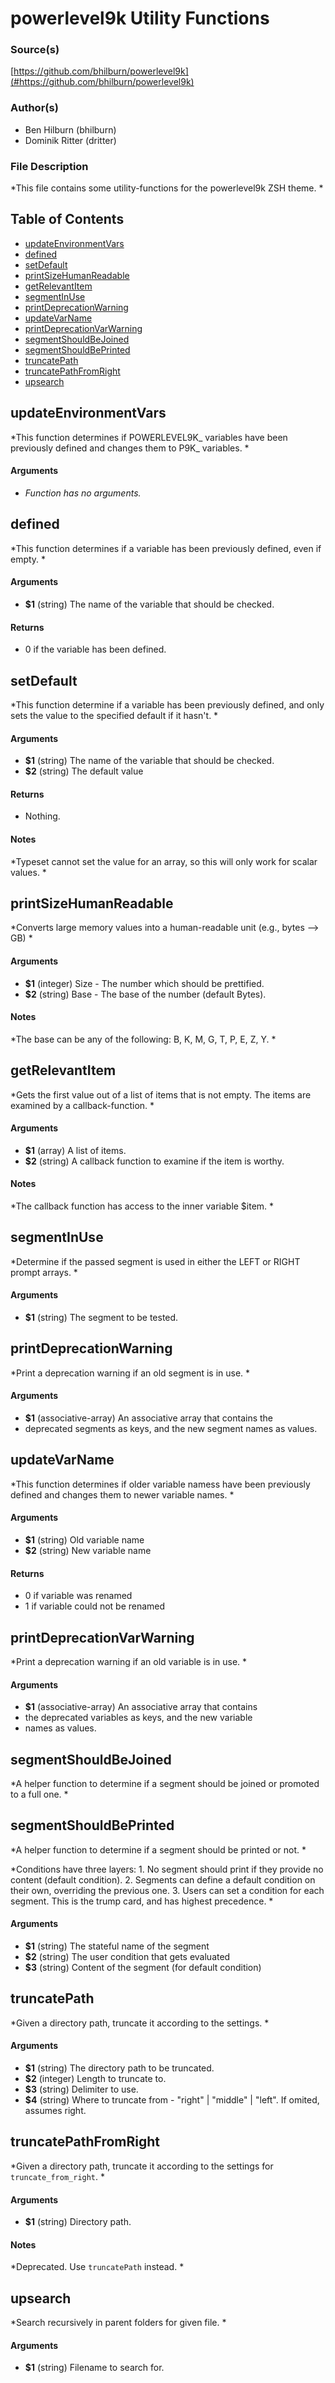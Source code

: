 # powerlevel9k Utility Functions


### Source(s)

[https://github.com/bhilburn/powerlevel9k](#https://github.com/bhilburn/powerlevel9k)


### Author(s)

- Ben Hilburn (bhilburn)
- Dominik Ritter (dritter)


### File Description

*This file contains some utility-functions for the powerlevel9k ZSH theme. *

## Table of Contents

- [updateEnvironmentVars](#updateEnvironmentVars)
- [defined](#defined)
- [setDefault](#setDefault)
- [printSizeHumanReadable](#printSizeHumanReadable)
- [getRelevantItem](#getRelevantItem)
- [segmentInUse](#segmentInUse)
- [printDeprecationWarning](#printDeprecationWarning)
- [updateVarName](#updateVarName)
- [printDeprecationVarWarning](#printDeprecationVarWarning)
- [segmentShouldBeJoined](#segmentShouldBeJoined)
- [segmentShouldBePrinted](#segmentShouldBePrinted)
- [truncatePath](#truncatePath)
- [truncatePathFromRight](#truncatePathFromRight)
- [upsearch](#upsearch)

## updateEnvironmentVars
*This function determines if POWERLEVEL9K_ variables have been previously defined and changes them to P9K_ variables. *

#### Arguments

- *Function has no arguments.*


## defined
*This function determines if a variable has been previously defined, even if empty. *

#### Arguments

- **$1** (string) The name of the variable that should be checked.


#### Returns

- 0 if the variable has been defined.


## setDefault
*This function determine if a variable has been previously defined, and only sets the value to the specified default if it hasn't. *

#### Arguments

- **$1** (string) The name of the variable that should be checked.
- **$2** (string) The default value


#### Returns

- Nothing.


#### Notes

*Typeset cannot set the value for an array, so this will only work for scalar values. *

## printSizeHumanReadable
*Converts large memory values into a human-readable unit (e.g., bytes --> GB) *

#### Arguments

- **$1** (integer) Size - The number which should be prettified.
- **$2** (string) Base - The base of the number (default Bytes).


#### Notes

*The base can be any of the following: B, K, M, G, T, P, E, Z, Y. *

## getRelevantItem
*Gets the first value out of a list of items that is not empty. The items are examined by a callback-function. *

#### Arguments

- **$1** (array) A list of items.
- **$2** (string) A callback function to examine if the item is worthy.


#### Notes

*The callback function has access to the inner variable $item. *

## segmentInUse
*Determine if the passed segment is used in either the LEFT or RIGHT prompt arrays. *

#### Arguments

- **$1** (string) The segment to be tested.


## printDeprecationWarning
*Print a deprecation warning if an old segment is in use. *

#### Arguments

- **$1** (associative-array) An associative array that contains the
- deprecated segments as keys, and the new segment names as values.


## updateVarName
*This function determines if older variable namess have been previously defined and changes them to newer variable names. *

#### Arguments

- **$1** (string) Old variable name
- **$2** (string) New variable name


#### Returns

- 0 if variable was renamed
- 1 if variable could not be renamed


## printDeprecationVarWarning
*Print a deprecation warning if an old variable is in use. *

#### Arguments

- **$1** (associative-array) An associative array that contains
- the deprecated variables as keys, and the new variable
- names as values.


## segmentShouldBeJoined
*A helper function to determine if a segment should be joined or promoted to a full one. *

## segmentShouldBePrinted
*A helper function to determine if a segment should be printed or not. *

*Conditions have three layers: 1. No segment should print if they provide no content (default condition). 2. Segments can define a default condition on their own, overriding the previous one. 3. Users can set a condition for each segment. This is the trump card, and has highest precedence. *

#### Arguments

- **$1** (string) The stateful name of the segment
- **$2** (string) The user condition that gets evaluated
- **$3** (string) Content of the segment (for default condition)


## truncatePath
*Given a directory path, truncate it according to the settings. *

#### Arguments

- **$1** (string) The directory path to be truncated.
- **$2** (integer) Length to truncate to.
- **$3** (string) Delimiter to use.
- **$4** (string) Where to truncate from - "right" | "middle" | "left". If omited, assumes right.


## truncatePathFromRight
*Given a directory path, truncate it according to the settings for `truncate_from_right`. *

#### Arguments

- **$1** (string) Directory path.


#### Notes

*Deprecated. Use `truncatePath` instead. *

## upsearch
*Search recursively in parent folders for given file. *

#### Arguments

- **$1** (string) Filename to search for.


